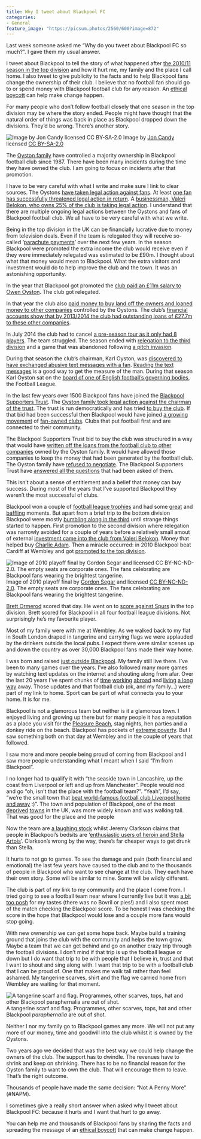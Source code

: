 ```yaml
---
title: Why I tweet about Blackpool FC
categories:
- General
feature_image: "https://picsum.photos/2560/600?image=872"
---
```


Last week someone asked me “Why do you tweet about Blackpool FC so much?”. I gave them my usual answer.

I tweet about Blackpool to tell the story of what happened after [the 2010/11 season in the top division](https://en.wikipedia.org/wiki/2010–11_Blackpool_F.C._season) and how it hurt me, my family and the place I call home. I also tweet to give publicity to the facts and to help Blackpool fans change the ownership of their club. I believe that no football fan should go to or spend money with Blackpool football club for any reason. An [ethical boycott](http://www.blackpoolgazette.co.uk/sport/blackpool-fc/pool-latest/bst-column-fans-vote-for-ethical-bfc-boycott-1-7409916) can help make change happen.

For many people who don’t follow football closely that one season in the top division may be where the story ended. People might have thought that the natural order of things was back in place as Blackpool dropped down the divisions. They’d be wrong. There’s another story.

<!-- more -->

![Image by [Jon Candy](https://www.flickr.com/photos/joncandy/) licensed [CC BY-SA-2.0](https://creativecommons.org/licenses/by-sa/2.0/)](https://cdn-images-1.medium.com/max/800/1*SaRimo0H16-deQcH9NnCTg.jpeg)
Image by [Jon Candy](https://www.flickr.com/photos/joncandy/) licensed [CC BY-SA-2.0](https://creativecommons.org/licenses/by-sa/2.0/)

The [Oyston family](https://en.wikipedia.org/wiki/Owen_Oyston) have controlled a majority ownership in Blackpool football club since 1987. There have been many incidents during the time they have owned the club. I am going to focus on incidents after that promotion.

I have to be very careful with what I write and make sure I link to clear sources. The Oystons [have taken legal action against fans](http://www.theguardian.com/football/2015/apr/17/blackpool-fan-20000-oystons-threaten-court-online-post). At least [one fan has successfully threatened legal action in return](http://www.backhenrystreet.co.uk/thread-25746.html#.VjT7x7Q_zKM). A [businessman, Valeri Belokon, who owns 25% of the club is taking legal action](http://www.blackpoolgazette.co.uk/sport/blackpool-fc/pool-latest/court-action-could-force-oystons-to-sell-1-7464339). I understand that there are multiple ongoing legal actions between the Oystons and fans of Blackpool football club. We all have to be very careful with what we write.

Being in the top division in the UK can be financially lucrative due to money from television deals. Even if the team is relegated they will receive so-called ‘[parachute payments](http://www.inbrief.co.uk/football-law/premier-league-parachute-payment.htm)’ over the next few years. In the season Blackpool were promoted the extra income the club would receive even if they were immediately relegated was estimated to be £90m. I thought about what that money would mean to Blackpool. What the extra visitors and investment would do to help improve the club and the town. It was an astonishing opportunity.

In the year that Blackpool got promoted the [club paid an £11m salary to Owen Oyston](http://www.sportingintelligence.com/2012/03/05/blackpool-chairman-oyston-blame-me-for-11m-payment-to-my-dad-050301/). The club got relegated.

In that year the club also [paid money to buy land off the owners and loaned money to other companies](http://www.blackpoolgazette.co.uk/sport/blackpool-fc/pool-latest/actually-pool-paid-oyston-more-than-23m-1-4318008) controlled by the Oystons. The club’s [financial accounts show that by 2013/2014 the club had outstanding loans of £27.7m to these other companies](http://measuredprogress.co.uk/uncategorized/blackpool-fcs-1314-accounts-reviewed/).

In July 2014 the club had to cancel [a pre-season tour as it only had 8 players](http://www.theguardian.com/football/2014/jul/16/blackpool-pre-season-eight-players-cancel-trip). The team struggled. The season ended with [relegation to the third division](http://www.bbc.co.uk/sport/0/football/32197627) and a game that was abandoned following [a pitch invasion](http://www.bbc.co.uk/sport/0/football/32459756).

During that season the club’s chairman, Karl Oyston, was [discovered to have exchanged abusive text messages with a fan](http://www.dailymail.co.uk/sport/football/article-2888709/Karl-Oyston-s-texts-revealed-true-nature-Blackpool-chairman-club-deserve-break-obnoxious-reign.html). [Reading the text messages](http://www.theguardian.com/football/2015/jun/19/karl-oyston-abusive-text-messages-fa-report) is a good way to get the measure of the man. During that season Karl Oyston sat on the [board of one of English football’s governing bodies](http://www.examiner.co.uk/sport/football/news/blackpool-chairman-karl-oyston-member-9195473), the Football League.

In the last few years over 1500 Blackpool fans have joined the [Blackpool Supporters Trust](http://www.blackpoolsupporterstrust.org). The [Oyston family took legal action against the chairman of the trust](http://www.bbc.co.uk/news/uk-england-lancashire-31451475). The trust is run democratically and has tried [to buy the club](http://www.blackpoolgazette.co.uk/sport/blackpool-fc/pool-latest/bst-call-for-owen-oyston-to-save-the-club-with-23m-bid-1-7347306). If that bid had been successful then Blackpool would have joined [a growing movement](http://www.supporters-direct.org) of [fan-owned clubs](http://www.theguardian.com/commentisfree/2015/nov/01/fans-leeds-united-football-money-supporters-buy-club). Clubs that put football first and are connected to their community.

The Blackpool Supporters Trust bid to buy the club was structured in a way that would have [written off the loans from the football club to other companies](http://www.blackpoolsupporterstrust.org/bst-bid-documents) owned by the Oyston family. It would have allowed those companies to keep the money that had been generated by the football club. The Oyston family have [refused to negotiate](http://www.blackpoolfc.co.uk/news/article/club-calls-time-on-bst-extension-2774827.aspx). The Blackpool Supporters Trust have [answered all the questions](https://m.facebook.com/story.php?story_fbid=929391060484487&id=662700977153498) that had been asked of them.

This isn’t about a sense of entitlement and a belief that money can buy success. During most of the years that I’ve supported Blackpool they weren’t the most successful of clubs.

Blackpool won a couple of [football league trophies](https://en.wikipedia.org/wiki/Football_League_Trophy) and had some [great](https://www.youtube.com/watch?v=RWjNKnlKOUM) and [baffling](https://en.wikipedia.org/wiki/Steve_McMahon#Blackpool) moments. But apart from a brief trip to the bottom division Blackpool were mostly [bumbling along in the third](https://en.wikipedia.org/wiki/Blackpool_F.C.#League_history) until strange things started to happen. First promotion to the second division where relegation was narrowly avoided for a couple of years before a relatively small amout of external [investment came into the club from Valeri Belokon](http://news.bbc.co.uk/sport1/hi/football/teams/b/blackpool/8652806.stm). Money that helped buy [Charlie Adam](https://www.youtube.com/watch?v=TByTAVEuYaw). Then a miracle occurred: in 2010 Blackpool beat Cardiff at Wembley and got [promoted to the top division](http://news.bbc.co.uk/sport1/hi/football/eng_div_1/8692465.stm).

![Image of 2010 playoff final by [Gordon Segar](https://www.flickr.com/photos/93289896@N00/) and licensed [CC BY-NC-ND-2.0](https://creativecommons.org/licenses/by-nc-nd/2.0/). The empty seats are corporate ones. The fans celebrating are Blackpool fans wearing the brightest tangerine.](https://cdn-images-1.medium.com/max/800/1*Q6mDAGeP2-iM9kiDr0-YwQ.jpeg)
Image of 2010 playoff final by [Gordon Segar](https://www.flickr.com/photos/93289896@N00/) and licensed [CC BY-NC-ND-2.0](https://creativecommons.org/licenses/by-nc-nd/2.0/). The empty seats are corporate ones. The fans celebrating are Blackpool fans wearing the brightest tangerine.

[Brett Ormerod](https://en.wikipedia.org/wiki/Brett_Ormerod) scored that day. He went on to [score against Spurs](http://www.theguardian.com/football/blog/2011/feb/23/brett-ormerod-blackpool-premier-league) in the top division. Brett scored for Blackpool in all four football league divisions. Not surprisingly he’s my favourite player.

Most of my family were with me at Wembley. As we walked back to my flat in South London draped in tangerine and carrying flags we were applauded by the drinkers outside the local pubs. I expect there were similar scenes up and down the country as over 30,000 Blackpool fans made their way home.

I was born and raised [just outside Blackpool](https://en.wikipedia.org/wiki/Lytham_St_Annes). My family still live there. I’ve been to many games over the years. I’ve also followed many more games by watching text updates on the internet and shouting along from afar. Over the last 20 years I’ve spent chunks of [time](https://en.wikipedia.org/wiki/Cologne) [working](https://en.wikipedia.org/wiki/San_Francisco) [abroad](https://en.wikipedia.org/wiki/Madrid) and [living](https://en.wikipedia.org/wiki/Southampton) [a long way](https://en.wikipedia.org/wiki/Camberwell) away. Those updates and that football club (ok, and my family…) were part of my link to home. Sport can be part of what connects you to your home. It is for me.

Blackpool is not a glamorous team but neither is it a glamorous town. I enjoyed living and growing up there but for many people it has a reputation as a place you visit for the [Pleasure Beach](https://en.wikipedia.org/wiki/Blackpool_Pleasure_Beach), stag nights, hen parties and a donkey ride on the beach. Blackpool has pockets of [extreme poverty](http://www3.lancashire.gov.uk/corporate/web/?siteid=6233&pageid=39644&e=e). But I saw something both on that day at Wembley and in the couple of years that followed.

I saw more and more people being proud of coming from Blackpool and I saw more people understanding what I meant when I said “I’m from Blackpool”.

I no longer had to qualify it with “the seaside town in Lancashire, up the coast from Liverpool or left and up from Manchester”. People would nod and go “oh, isn’t that the place with the football team?”. “Yeah”, I’d say, “we’re the small town that [beat world-famous football club Liverpool home and away](http://news.bbc.co.uk/sport1/hi/football/eng_prem/9345343.stm) :)”. The town and population of Blackpool, one of the most [deprived](http://www.bbc.co.uk/news/uk-england-manchester-23783425) [towns](http://www.blackpoolgazette.co.uk/news/community/community-news/one-in-every-six-adults-in-lancashire-have-never-used-the-internet-1-7541868) in the UK, was more widely known and was walking tall. That was good for the place and the people

Now the team are [a laughing stock](http://www.dailymail.co.uk/sport/football/article-3030302/How-Blackpool-laughing-stock-sorry-story-Oyston-mess.html) whilst Jeremy Clarkson claims that people in Blackpool’s bedsits are ‘[enthusiastic users of heroin and Stella Artois](http://www.blackpoolgazette.co.uk/news/local/clarkson-people-in-blackpool-s-bedsits-are-enthusiastic-users-of-heroin-or-stella-artois-1-7535817)’. Clarkson’s wrong by the way, there’s far cheaper ways to get drunk than Stella.

It hurts to not go to games. To see the damage and pain (both financial and emotional) the last few years have caused to the club and to the thousands of people in Blackpool who want to see change at the club. They each have their own story. Some will be similar to mine. Some will be wildly different.

The club is part of my link to my community and the place I come from. I tried going to see a football team near where I currently live but it was [a bit too posh](http://www.theguardian.com/global/2015/aug/23/dulwich-hamlet-londons-most-hipster-football-club) for my tastes (there was no Bovril or pies!) and I also spent most of the match checking the Blackpool score. To be honest I was checking the score in the hope that Blackpool would lose and a couple more fans would stop going.

With new ownership we can get some hope back. Maybe build a training ground that joins the club with the community and helps the town grow. Maybe a team that we can get behind and go on another crazy trip through the football divisions. I don’t mind if that trip is up the football league or down but I do want that trip to be with people that I believe in, trust and that I want to shout and sing along with. I want that trip to be with a football club that I can be proud of. One that makes me walk tall rather than feel ashamed. My tangerine scarves, shirt and the flag we carried home from Wembley are waiting for that moment.

![A tangerine scarf and flag. Programmes, other scarves, tops, hat and other Blackpool _paraphernalia_  are out of shot.](https://cdn-images-1.medium.com/max/800/1*pXK0v3F9oVvrr8KrkwqTxA.jpeg)
A tangerine scarf and flag. Programmes, other scarves, tops, hat and other Blackpool _paraphernalia_  are out of shot.

Neither I nor my family go to Blackpool games any more. We will not put any more of our money, time and goodwill into the club whilst it is owned by the Oystons.

Two years ago we decided that was the best way we could help change the owners of the club. The support has to dwindle. The revenues have to shrink and keep on shrinking. There has to be no financial reason for the Oyston family to want to own the club. That will encourage them to leave. That’s the right outcome.

Thousands of people have made the same decision: “Not A Penny More” (#NAPM).

I sometimes give a really short answer when asked why I tweet about Blackpool FC: because it hurts and I want that hurt to go away.

You can help me and thousands of Blackpool fans by sharing the facts and spreading the message of an [ethical boycott](http://www.blackpoolgazette.co.uk/sport/blackpool-fc/pool-latest/bst-column-fans-vote-for-ethical-bfc-boycott-1-7409916) that can make change happen.
